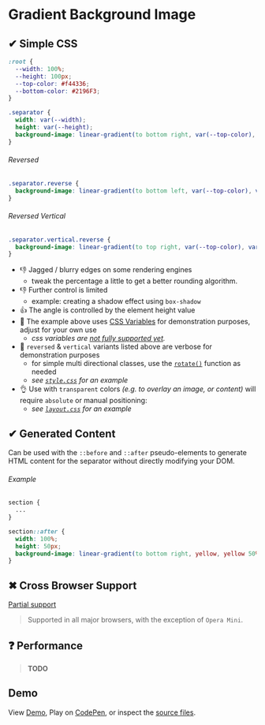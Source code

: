# Gradient Background Image

## ✔ Simple CSS

```css
:root {
  --width: 100%;
  --height: 100px;
  --top-color: #f44336;
  --bottom-color: #2196F3;
}

.separator {
  width: var(--width);
  height: var(--height);
  background-image: linear-gradient(to bottom right, var(--top-color), var(--top-color) 50%, var(--bottom-color) 50%, var(--bottom-color));
}
```

###### Reversed

```css
.separator.reverse {
  background-image: linear-gradient(to bottom left, var(--top-color), var(--top-color) 50%, var(--bottom-color) 50%, var(--bottom-color));
}
```

###### Reversed Vertical

```css
.separator.vertical.reverse {
  background-image: linear-gradient(to top right, var(--top-color), var(--top-color) 50%, var(--bottom-color) 50%, var(--bottom-color));
}
```

- 👎 Jagged / blurry edges on some rendering engines
  - tweak the percentage a little to get a better rounding algorithm.
- 👎 Further control is limited
  - example: creating a shadow effect using `box-shadow`
- 👍 The angle is controlled by the element height value
- 👋 The example above uses [CSS Variables][css-vars] for demonstration purposes, adjust for your own use
  - _css variables are [not fully supported yet][css-vars-compat]._
- 👋 `reversed` & `vertical` variants listed above are verbose for demonstration purposes
  - for simple multi directional classes, use the [`rotate()`][css-transform-rotate] function as needed
  - _see [`style.css`](style.css) for an example_
- 👌 Use with `transparent` colors _(e.g. to overlay an image, or content)_ will require `absolute` or manual positioning:
  - _see [`layout.css`](../layout.css) for an example_

## ✔ Generated Content

Can be used with the `::before` and `::after` pseudo-elements to generate HTML content for the separator without directly modifying your DOM.

###### Example

```css
section {
  ...
}

section::after {
  width: 100%;
  height: 50px;
  background-image: linear-gradient(to bottom right, yellow, yellow 50%, black 50%, black);
}
```

## ✖ Cross Browser Support

[Partial support](http://caniuse.com/#feat=css-gradients)

> Supported in all major browsers, with the exception of `Opera Mini`.

## ❓ Performance

> **TODO**

## Demo

View [Demo][demo], Play on [CodePen][pen], or inspect the [source files](index.html).

[demo]: https://raw.githack.com/ahmadnassri/css-diagonal-separators/master/gradients/index.html
[css-vars]: https://developer.mozilla.org/en-US/docs/Web/CSS/Using_CSS_variables
[css-vars-compat]: http://caniuse.com/#search=variables
[css-transform-rotate]: https://www.w3.org/TR/css-transforms-1/#funcdef-rotate
[pen]: http://codepen.io/ahmadnassri/pen/aBrPKb

